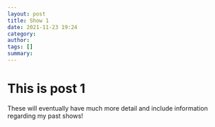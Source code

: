 ```yaml
---
layout: post
title: Show 1
date: 2021-11-23 19:24
category: 
author: 
tags: []
summary: 
---
```


# This is post 1

These will eventually have much more detail and include information regarding my past shows!